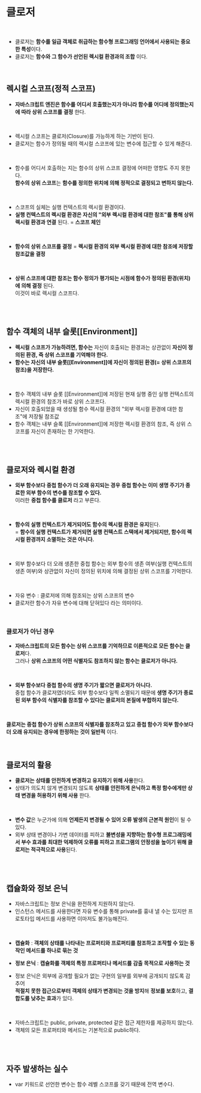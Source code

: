 # 클로저
<br>

- 클로저는 **함수를 일급 객체로 취급하는 함수형 프로그래밍 언어에서 사용되는 중요한 특성**이다.<br>
- 클로저는 **함수와 그 함수가 선언된 렉시컬 환경과의 조합** 이다.
<br>

## 렉시컬 스코프(정적 스코프)
- **자바스크립트 엔진은 함수를 어디서 호출했는지가 아니라 함수를 어디에 정의했는지에 따라 상위 스코프를 결정** 한다. <br>
<br>

- 렉시컬 스코프는 클로저(Closure)를 가능하게 하는 기반이 된다.
- 클로저는 함수가 정의될 때의 렉시컬 스코프에 있는 변수에 접근할 수 있게 해준다.
<br>

- 함수를 어디서 호출하는 지는 함수의 상위 스코프 결정에 어떠한 영향도 주지 못한다.<br>
  **함수의 상위 스코프**는 **함수를 정의한 위치에 의해 정적으로 결정되고 변하지 않는다.** <br>
<br>

- 스코프의 실체는 실행 컨텍스트의 렉시컬 환경이다.<br>
- **실행 컨텍스트의 렉시컬 환경은 자신의 "외부 렉시컬 환경에 대한 참조"를 통해 상위 렉시컬 환경과 연결** 된다. = **스코프 체인** <br>
<br>

- **함수의 상위 스코프를 결정** = **렉시컬 환경의 외부 렉시컬 환경에 대한 참조에 저장할 참조값을 결정** <br>
<br>

- **상위 스코프에 대한 참조는 함수 정의가 평가되는 시점에 함수가 정의된 환경(위치)에 의해 결정** 된다.<br>
이것이 바로 렉시컬 스코프다. <br>
<br>
<br>

## 함수 객체의 내부 슬롯[[Environment]]
- **렉시컬 스코프가 가능하려면, 함수는** 자신이 호출되는 환경과는 상관없이 **자신이 정의된 환경, 즉 상위 스코프를 기억해야 한다.** <br>
- **함수는 자신의 내부 슬롯[[Environment]]에 자신이 정의된 환경(= 상위 스코프의 참조)을 저장한다.**
<br>

- 함수 객체의 내부 슬롯 [[Environment]]에 저장된 현재 실행 중인 실행 컨텍스트의 렉시컬 환경의 참조가 바로 상위 스코프다.
- 자신이 호출되었을 때 생성될 함수 렉시컬 환경의 "외부 렉시컬 환경에 대한 참조"에 저장될 참조값
- 함수 객체는 내부 슬록 [[Environment]]에 저장한 렉시컬 환경의 참조, 즉 상위 스코프를 자신이 존재하는 한 기억한다.
<br>
<br>

## 클로저와 렉시컬 환경
- **외부 함수보다 중첩 함수가 더 오래 유지되는 경우 중첩 함수는 이미 생명 주기가 종료한 외부 함수의 변수를 참조할 수 있다.** <br>
이러한 **중첩 함수를 클로저** 라고 부른다.
<br>

- **함수의 실행 컨텍스트가 제거되어도 함수의 렉시컬 환경은 유지**된다.<br>
= **함수의 실행 컨텍스트가 제거되면 실행 컨텍스트 스택에서 제거되지만, 함수의 렉시컬 환경까지 소멸하는 것은 아니다.**
<br>

- 외부 함수보다 더 오래 생존한 중첩 함수는 외부 함수의 생존 여부(실행 컨텍스트의 생존 여부)와 상관없이 자신이 정의된 위치에 의해 결정된 상위 스코프를 기억한다.<br>
<br>

- 자유 변수 : 클로저에 의해 참조되는 상위 스코프의 변수
- 클로저란 함수가 자유 변수에 대해 닫혀있다 라는 의미이다.
<br>
  
### 클로저가 아닌 경우

- **자바스크립트의 모든 함수는 상위 스코프를 기억하므로 이론적으로 모든 함수는 클로저**다.<br>
그러나 **상위 스코프의 어떤 식별자도 참조하지 않는 함수는 클로저가 아니다.**
<br>

- **외부 함수보다 중첩 함수의 생명 주기가 짧으면 클로저가 아니다.** <br>
중첩 함수가 클로저였더라도 외부 함수보다 일찍 소멸되기 때문에 **생명 주기가 종료된 외부 함수의 식별자를 참조할 수 있다는 클로저의 본질에 부합하지 않는다.** <br>
<br>

**클로저는 중첩 함수가 상위 스코프의 식별자를 참조하고 있고 중첩 함수가 외부 함수보다 더 오래 유지되는 경우에 한정하는 것이 일반적** 이다.
<br>
<br>
<br>

## 클로저의 활용
- **클로저는 상태를 안전하게 변경하고 유지하기 위해 사용**한다.<br>
- 상태가 의도치 않게 변경되지 않도록 **상태를 안전하게 은닉하고 특정 함수에게만 상태 변경을 허용하기 위해 사용** 한다.
<br>

- **변수 값**은 누군가에 의해 **언제든지 변경될 수 있어 오류 발생의 근본적 원인**이 될 수 있다.
- 외부 상태 변경이나 가변 데이터를 피하고 **불변성을 지향하는 함수형 프로그래밍에서 부수 효과를 최대한 억제하여 오류를 피하고 프로그램의 안정성을 높이기 위해 클로저는 적극적으로 사용**된다.
<br>
<br>

## 캡슐화와 정보 은닉
- 자바스크립트는 정보 은닉을 완전하게 지원하지 않는다.
- 인스턴스 메서드를 사용한다면 자유 변수를 통해 private를 흉내 낼 수는 있지만 프로토타입 메서드를 사용하면 이마저도 불가능해진다.
<br>

- **캡슐화** : **객체의 상태를 나타내는 프로퍼티와 프로퍼티를 참조하고 조작할 수 있는 동작인 메서드를 하나로 묶는 것**
- **정보 은닉** : **캡슐화를 객체의 특정 프로퍼티나 메서드를 감출 목적으로 사용하는 것**
  <br>

- 정보 은닉은 외부에 공개할 필요가 없는 구현의 일부를 외부에 공개되지 않도록 감추어<br>
**적절치 못한 접근으로부터 객체의 상태가 변경되는 것을 방지**해 **정보를 보호**하고, **결합도를 낮추는 효과**가 있다.
<br>

- 자바스크립트는 public, private, protected 같은 접근 제한자를 제공하지 않는다.
- 객체의 모든 프로퍼티와 메서드는 기본적으로 public하다.
<br>
<br>

## 자주 발생하는 실수
- var 키워드로 선언한 변수는 함수 레벨 스코프를 갖기 때문에 전역 변수다.
<br>
<br>

